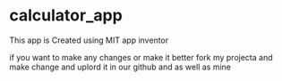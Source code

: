 # calculator_app
This app is Created using MIT app inventor


if you want to make any changes or make it better fork my projecta and make change and uplord it in our github and as well as mine
